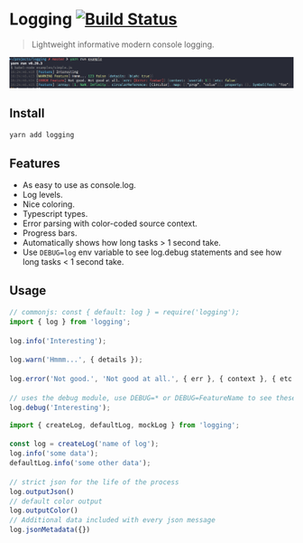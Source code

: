 # Logging  [![Build Status](https://secure.travis-ci.org/dylang/logging.svg)](https://travis-ci.org/dylang/logging)

> Lightweight informative modern console logging.

[![logging](screenshots/screenshot.png)](screenshots/screenshot.png)

## Install

```sh
yarn add logging
```

## Features
* As easy to use as console.log.
* Log levels.
* Nice coloring.
* Typescript types.
* Error parsing with color-coded source context.
* Progress bars.
* Automatically shows how long tasks > 1 second take.
* Use `DEBUG=log` env variable to see log.debug statements and see how long tasks < 1 second take.

## Usage

```js
// commonjs: const { default: log } = require('logging');  
import { log } from 'logging';

log.info('Interesting');

log.warn('Hmmm...', { details });

log.error('Not good.', 'Not good at all.', { err }, { context }, { etc });

// uses the debug module, use DEBUG=* or DEBUG=FeatureName to see these items.
log.debug('Interesting');

```

```js
import { createLog, defaultLog, mockLog } from 'logging';

const log = createLog('name of log');
log.info('some data');
defaultLog.info('some other data');

// strict json for the life of the process
log.outputJson()
// default color output
log.outputColor()
// Additional data included with every json message
log.jsonMetadata({})

```

